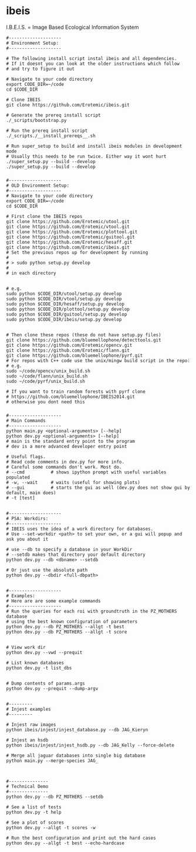 ibeis
=====

I.B.E.I.S. = Image Based Ecological Information System


    #--------------------
    # Environment Setup:
    #--------------------

    # The following install script instal ibeis and all dependencies. 
    # If it doesnt you can look at the older instructions which follow
    # and try to figure it out

    # Navigate to your code directory
    export CODE_DIR=~/code
    cd $CODE_DIR

    # Clone IBEIS
    git clone https://github.com/Erotemic/ibeis.git

    # Generate the prereq install script
    ./_scripts/bootstrap.py

    # Run the prereq install script
    ./_scripts./__install_prereqs__.sh

    # Run super_setup to build and install ibeis modules in development mode
    # Usually this needs to be run twice. Either way it wont hurt
    ./super_setup.py --build --develop
    ./super_setup.py --build --develop


###


    #--------------------
    # OLD Environment Setup:
    #--------------------
    # Navigate to your code directory
    export CODE_DIR=~/code
    cd $CODE_DIR

    # First clone the IBEIS repos
    git clone https://github.com/Erotemic/utool.git
    git clone https://github.com/Erotemic/vtool.git
    git clone https://github.com/Erotemic/plottool.git
    git clone https://github.com/Erotemic/guitool.git
    git clone https://github.com/Erotemic/hesaff.git
    git clone https://github.com/Erotemic/ibeis.git
    # Set the previous repos up for development by running
    #
    # > sudo python setup.py develop
    #
    # in each directory


    # e.g.
    sudo python $CODE_DIR/utool/setup.py develop
    sudo python $CODE_DIR/vtool/setup.py develop
    sudo python $CODE_DIR/hesaff/setup.py develop
    sudo python $CODE_DIR/plottool/setup.py develop
    sudo python $CODE_DIR/guitool/setup.py develop
    sudo python $CODE_DIR/ibeis/setup.py develop


    # Then clone these repos (these do not have setup.py files)
    git clone https://github.com/bluemellophone/detecttools.git
    git clone https://github.com/Erotemic/opencv.git
    git clone https://github.com/Erotemic/flann.git
    git clone https://github.com/bluemellophone/pyrf.git
    # For repos with C++ code use the unix/mingw build script in the repo:
    # e.g.
    sudo ~/code/opencv/unix_build.sh
    sudo ~/code/flann/unix_build.sh
    sudo ~/code/pyrf/unix_build.sh

    # If you want to train random forests with pyrf clone
    # https://github.com/bluemellophone/IBEIS2014.git
    # otherwise you dont need this


###

    #--------------------
    # Main Commands
    #--------------------
    python main.py <optional-arguments> [--help]
    python dev.py <optional-arguments> [--help]
    # main is the standard entry point to the program
    # dev is a more advanced developer entry point

    # Useful flags.
    # Read code comments in dev.py for more info.
    # Careful some commands don't work. Most do.
    # --cmd          # shows ipython prompt with useful variables populated
    # -w, --wait     # waits (useful for showing plots)
    # --gui          # starts the gui as well (dev.py does not show gui by default, main does)
    # -t [test]


    #--------------------
    # PSA: Workdirs:
    #--------------------
    # IBEIS uses the idea of a work directory for databases.
    # Use --set-workdir <path> to set your own, or a gui will popup and ask you about it

    # use --db to specify a database in your WorkDir
    # --setdb makes that directory your default directory
    python dev.py --db <dbname> --setdb

    # Or just use the absolute path
    python dev.py --dbdir <full-dbpath>


    #--------------------
    # Examples:
    # Here are are some example commands
    #--------------------
    # Run the queries for each roi with groundtruth in the PZ_MOTHERS database
    # using the best known configuration of parameters
    python dev.py --db PZ_MOTHERS --allgt -t best
    python dev.py --db PZ_MOTHERS --allgt -t score


    # View work dir
    python dev.py --vwd --prequit

    # List known databases
    python dev.py -t list_dbs


    # Dump contents of params.args
    python dev.py --prequit --dump-argv


    #---------
    # Injest examples
    #---------

    # Injest raw images
    python ibeis/injest/injest_database.py --db JAG_Kieryn

    # Injest an hsdb
    python ibeis/injest/injest_hsdb.py --db JAG_Kelly --force-delete

    # Merge all jaguar databases into single big database
    python main.py --merge-species JAG_



    #---------------
    # Technical Demo
    #---------------
    python dev.py --db PZ_MOTHERS --setdb

    # See a list of tests
    python dev.py -t help

    # See a plot of scores
    python dev.py --allgt -t scores -w

    # Run the best configuration and print out the hard cases
    python dev.py --allgt -t best --echo-hardcase
